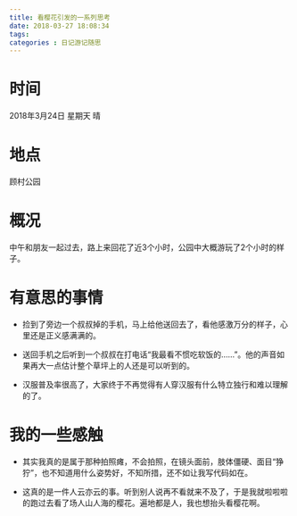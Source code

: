 ```yaml
---
title: 看樱花引发的一系列思考
date: 2018-03-27 18:08:34
tags:
categories : 日记游记随思
---
```


# 时间

2018年3月24日  星期天  晴

# 地点

顾村公园

# 概况

中午和朋友一起过去，路上来回花了近3个小时，公园中大概游玩了2个小时的样子。

# 有意思的事情

- 捡到了旁边一个叔叔掉的手机，马上给他送回去了，看他感激万分的样子，心里还是正义感满满的。

- 送回手机之后听到一个叔叔在打电话“我最看不惯吃软饭的……”。他的声音如果再大一点估计整个草坪上的人还是可以听到的。

- 汉服普及率很高了，大家终于不再觉得有人穿汉服有什么特立独行和难以理解的了。

# 我的一些感触

- 其实我真的是属于那种拍照瘫，不会拍照，在镜头面前，肢体僵硬、面目“狰狞”，也不知道用什么姿势好，不知所措，还不如让我写代码如在。

- 这真的是一件人云亦云的事。听到别人说再不看就来不及了，于是我就啦啦啦的跑过去看了场人山人海的樱花。遍地都是人，我也想抬头看樱花啊。